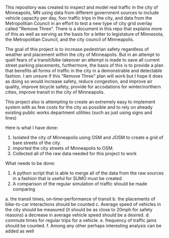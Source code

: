 This repository was created to inspect and model real traffic in the city of 
Minneapolis, MN using data from different government sources to include
vehicle capacity per day, foor traffic trips in the city, and data from
the Metropolitian Council in an effort to test a new type of city grid
overlay called "Remove Three". There is a document in this repo that explains
more of this as well as serving as the basis for a letter to legistature of
Minnesota, the Metropolitian Council, and the city council of Minneapolis.

The goal of this project is to increase pedestrian safety regardless of
weather and placement within the city of Minneapolis. But in an attempt
to quell fears of a transit/bike takeover an attempt is made to save all
current street parking placements, furthermore, the basis of this is to
provide a plan that benefits all forms of traffic in the city in a
demonstrable and detectable fashion. I am unsure if this "Remove Three"
plan will work but I hope it does as doing so would increase safety,
reduce congestion, and improve air quality, improve bicycle safety,
provide for accodations for winter/northern cities, improve transit in the
city of Minneapolis.

This project also is attempting to create an extremely easy to implement
system with as few costs for the city as possible and to rely on already
existing public works department utilities (such as just using signs and 
lines)

Here is what I have done:
1. Isolated the city of Minneapolis using OSM and JOSM to create a grid of
bare streets of the city.
2. imported the city streets of Minneapolis to OSM. 
3. Collected all of the raw data needed for this project to work

What needs to be done:
1. A python script that is able to merge all of the data from the raw sources
in a fashion that is useful for SUMO must be created.
2. A comparison of the regular simulation of traffic should be made comparing

a. the transit times, on-time-performance of transit
b. the placements of bike-to-car interactions should be counted
c. Average speed of vehicles in the city should be measured (it should be as 
close to 20mph for safety reasons) a decrease in average vehicle speed should
be a desired.
d. commute times for regular trips for a vehicle.
e. frequency of traffic jams should be counted.
f. Among any other perhaps interesting analysis can be added as well

